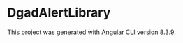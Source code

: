 # DgadAlertLibrary

This project was generated with [Angular CLI](https://github.com/angular/angular-cli) version 8.3.9.


